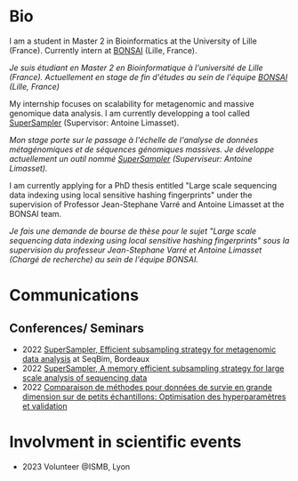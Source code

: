 # Bio

I am a student in Master 2 in Bioinformatics at the University of Lille (France). Currently intern at [BONSAI](https://www.cristal.univ-lille.fr/bonsai/) (Lille, France).

_Je suis étudiant en Master 2 en Bioinformatique à l'université de Lille (France). Actuellement en stage de fin d'études au sein de l'équipe [BONSAI](https://www.cristal.univ-lille.fr/bonsai/) (Lille, France)_

My internship focuses on scalability for metagenomic and massive genomique data analysis. I am currently developping a tool called [SuperSampler](https://github.com/TimRouze/supersampler) (Supervisor: Antoine Limasset).

_Mon stage porte sur le passage à l'échelle de l'analyse de données métagénomiques et de séquences génomiques massives. Je développe actuellement un outil nommé [SuperSampler](https://github.com/TimRouze/supersampler) (Superviseur: Antoine Limasset)._

I am currently applying for a PhD thesis entitled "Large scale sequencing data indexing using local sensitive hashing fingerprints" under the supervision of Professor Jean-Stephane Varré and Antoine Limasset at the BONSAI team.

_Je fais une demande de bourse de thèse pour le sujet "Large scale sequencing data indexing using local sensitive hashing fingerprints" sous la supervision du professeur Jean-Stephane Varré et Antoine Limasset (Chargé de recherche) au sein de l'équipe BONSAI._

# Communications

## Conferences/ Seminars
- 2022 [SuperSampler, Efficient subsampling strategy for metagenomic data analysis](https://seqbim.cnrs.fr/seqbim-2022/actes-et-slides-des-journees-2022/) at SeqBim, Bordeaux
- 2022 [SuperSampler, A memory efficient subsampling strategy for large scale analysis of sequencing data](https://github.com/TimRouze/Communications/blob/main/Poster_jobim_Tim.pdf)
- 2022 [Comparaison de méthodes pour données de survie en grande dimension sur de petits échantillons: Optimisation des hyperparamètres et validation](https://jds22.sciencesconf.org/)

# Involvment in scientific events
- 2023 Volunteer @ISMB, Lyon
